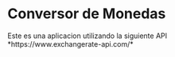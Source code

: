 <h1>Conversor de Monedas</h1>
<p>Este es una aplicacion utilizando la siguiente API *https://www.exchangerate-api.com/* </p>
